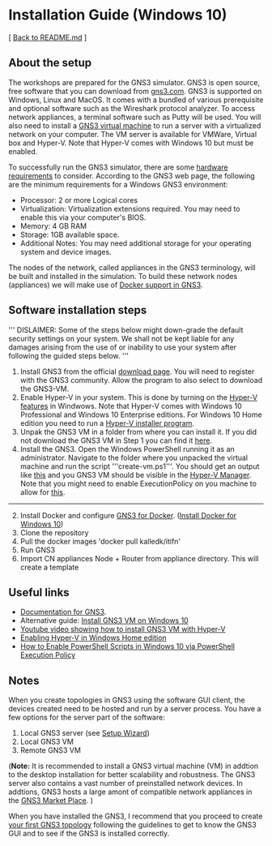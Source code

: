 # Installation Guide (Windows 10)

[ [Back to README.md](https://github.com/rhjacobsen/CN_workshops/blob/master/README.md) ]

## About the setup

The workshops are prepared for the GNS3 simulator. GNS3 is open source, free software that you can download from [gns3.com](http://gns3.com). 
GNS3 is supported on Windows, Linux and MacOS. It comes with a bundled of various prerequisite and optional software such as the Wireshark protocol analyzer. To access network appliances, a terminal software such as Putty will be used. You will also need to install a [GNS3 virtual machine](https://gns3.com/software/download-vm) to run a server with a virtualized network on your computer. The VM server is available for VMWare, Virtual box and Hyper-V. Note that Hyper-V comes with Windows 10 but must be enabled. 

To successfully run the GNS3 simulator, there are some [hardware requirements](#hw_reqs) to consider. According to the GNS3 web page, the following are the minimum requirements for a Windows GNS3 environment:
- Processor: 2 or more Logical cores
- Virtualization: Virtualization extensions required. You may need to enable this via your computer's BIOS.
- Memory: 4 GB RAM
- Storage: 1GB available space.
- Additional Notes: You may need additional storage for your operating system and device images.


The nodes of the network, called appliances in the GNS3 terminology, will be built and installed in the simulation. To build these network nodes (appliances) we will make use of [Docker support in GNS3](https://docs.gns3.com/docs/emulators/docker-support-in-gns3/#!).


## Software installation steps

'''
DISLAIMER: Some of the steps below might down-grade the default security settings on your system. We shall not be kept liable for any damages arising from the use of or inability to use your system after following the guided steps below.
'''

1. Install GNS3 from the official [download page](https://gns3.com/software/download). You will need to register with the GNS3 community. Allow the program to also select to download the GNS3-VM. 
2. Enable Hyper-V in your system. This is done by turning on the [Hyper-V features](https://github.com/rhjacobsen/CN_workshops/blob/master/Docs/Figs/hyperv-capture.png) in Windwows. Note that Hyper-V comes with Windows 10 Professional and Windows 10 Enterprise editions. For Windows 10 Home edition you need to run a [Hyper-V installer program](https://www.itechtics.com/enable-hyper-v-windows-10-home/#:~:text=%20Enable%20Hyper-V%20in%20Windows%2010%20Home%20,see%20the%20Windows%20updates%20screen%20upon...%20More%20).  
3. Unpak the GNS3 VM in a folder from where you can install it. If you did not download the GNS3 VM in Step 1 you can find it [here](https://gns3.com/software/download-vm). 
4. Install the GNS3. Open the Windows PowerShell running it as an administrator. Navigate to the folder where you unpacked the virtual machine and run the script '''create-vm.ps1'''. You should get an output like [this](https://github.com/rhjacobsen/CN_workshops/blob/master/Docs/Figs/gns3-vm-capture.png) and you GNS3 VM should be visible in the [Hyper-V Manager](https://github.com/rhjacobsen/CN_workshops/blob/master/Docs/Figs/hypervman-capture.png). Note that you might need to enable ExecutionPolicy on you machine to allow for [this](https://github.com/rhjacobsen/CN_workshops/blob/master/Docs/Figs/executionpolicy-capture.png).

----

2. Install Docker and configure [GNS3 for Docker](https://github.com/KalleDK/docker-itifn/tree/master/workshops). ([Install Docker for Windows 10](https://docs.docker.com/docker-for-windows/install/))
3. Clone the repository
4. Pull the docker images 'docker pull kalledk/itifn'
2. Run GNS3
3. Import CN appliances Node + Router from appliance directory. This will create a template

## Useful links

- [Documentation for GNS3](https://docs.gns3.com/).
- Alternative guide: [Install GNS3 VM on Windows 10](https://summarynetworks.com/info-tlc/installing-gns3-vm-on-hyper-v-virtualization-platform-in-windows-10/)
- [Youtube video showing how to install GNS3 VM with Hyper-V](https://www.youtube.com/watch?v=YME5I_Er-0U)
- [Enabling Hyper-V in Windows Home edition](https://www.itechtics.com/enable-hyper-v-windows-10-home/#:~:text=%20Enable%20Hyper-V%20in%20Windows%2010%20Home%20,see%20the%20Windows%20updates%20screen%20upon...%20More%20)
- [How to Enable PowerShell Scripts in Windows 10 via PowerShell Execution Policy](https://winbuzzer.com/2020/07/10/how-to-enable-powershell-scripts-in-windows-10-via-powershell-execution-policy-xcxwbt/)



## Notes 

When you create topologies in GNS3 using the software GUI client, the devices created need to be hosted and run by a server process. 
You have a few options for the server part of the software:

1. Local GNS3 server (see [Setup Wizard](https://docs.gns3.com/docs/getting-started/setup-wizard-local-server))
2. Local GNS3 VM
3. Remote GNS3 VM

(**Note:** It is recommended to install a GNS3 virtual machine (VM) in addtion to the desktop installation for better scalability and robustness. The GNS3 server also contains a vast number of preinstalled network devices.
In addtions, GNS3 hosts a large amont of compatible network appliances in the [GNS3 Market Place](https://www.gns3.com/marketplace). )

When you have installed the GNS3, I recommend that you proceed to create [your first GNS3 topology](https://docs.gns3.com/docs/getting-started/your-first-gns3-topology/#!) following the guidelines to get to know the GNS3 GUI and to see if the GNS3 is installed correctly.



